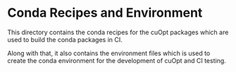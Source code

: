 # Conda Recipes and Environment

This directory contains the conda recipes for the cuOpt packages which are used to build the conda packages in CI.

Along with that, it also contains the environment files which is used to create the conda environment for the development of cuOpt and CI testing.
